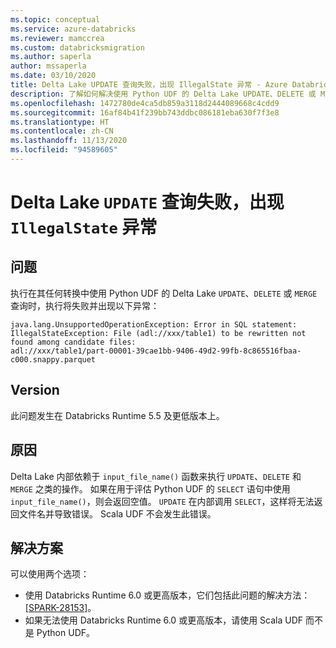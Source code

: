 ```yaml
---
ms.topic: conceptual
ms.service: azure-databricks
ms.reviewer: mamccrea
ms.custom: databricksmigration
ms.author: saperla
author: mssaperla
ms.date: 03/10/2020
title: Delta Lake UPDATE 查询失败，出现 IllegalState 异常 - Azure Databricks
description: 了解如何解决使用 Python UDF 的 Delta Lake UPDATE、DELETE 或 MERGE 查询出现的问题。
ms.openlocfilehash: 1472780de4ca5db859a3118d2444089668c4cdd9
ms.sourcegitcommit: 16af84b41f239bb743ddbc086181eba630f7f3e8
ms.translationtype: HT
ms.contentlocale: zh-CN
ms.lasthandoff: 11/13/2020
ms.locfileid: "94589605"
---
```

# <a name="delta-lake-update-query-fails-with-illegalstate-exception"></a>Delta Lake `UPDATE` 查询失败，出现 `IllegalState` 异常

## <a name="problem"></a>问题

执行在其任何转换中使用 Python UDF 的 Delta Lake `UPDATE`、`DELETE` 或 `MERGE` 查询时，执行将失败并出现以下异常：

```console
java.lang.UnsupportedOperationException: Error in SQL statement:
IllegalStateException: File (adl://xxx/table1) to be rewritten not found among candidate files:
adl://xxx/table1/part-00001-39cae1bb-9406-49d2-99fb-8c865516fbaa-c000.snappy.parquet
```

## <a name="version"></a>Version

此问题发生在 Databricks Runtime 5.5 及更低版本上。

## <a name="cause"></a>原因

Delta Lake 内部依赖于 `input_file_name()` 函数来执行 `UPDATE`、`DELETE` 和 `MERGE` 之类的操作。 如果在用于评估 Python UDF 的 `SELECT` 语句中使用 `input_file_name()`，则会返回空值。 `UPDATE` 在内部调用 `SELECT`，这样将无法返回文件名并导致错误。 Scala UDF 不会发生此错误。

## <a name="solution"></a>解决方案

可以使用两个选项：

* 使用 Databricks Runtime 6.0 或更高版本，它们包括此问题的解决方法：[[SPARK-28153]](https://issues.apache.org/jira/browse/SPARK-28153)。
* 如果无法使用 Databricks Runtime 6.0 或更高版本，请使用 Scala UDF 而不是 Python UDF。